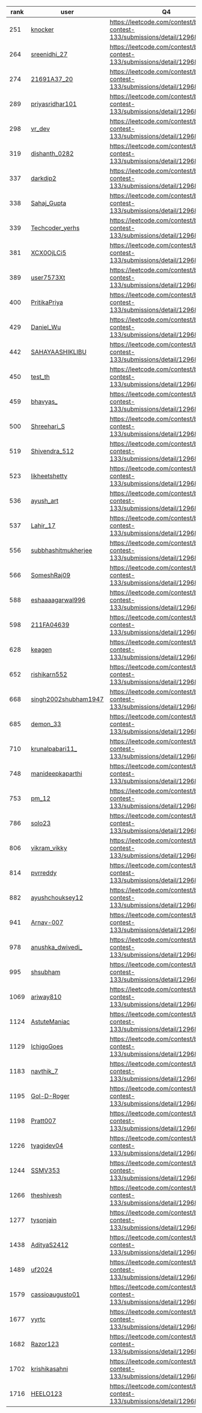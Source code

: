 | rank | user | Q4   |
| ---- | ---- | ---- |
| 251 | [knocker](https://leetcode.com/u/knocker) | https://leetcode.com/contest/biweekly-contest-133/submissions/detail/1296809426 |
| 264 | [sreenidhi_27](https://leetcode.com/u/sreenidhi_27) | https://leetcode.com/contest/biweekly-contest-133/submissions/detail/1296811243 |
| 274 | [21691A37_20](https://leetcode.com/u/21691A37_20) | https://leetcode.com/contest/biweekly-contest-133/submissions/detail/1296807842 |
| 289 | [priyasridhar101](https://leetcode.com/u/priyasridhar101) | https://leetcode.com/contest/biweekly-contest-133/submissions/detail/1296813497 |
| 298 | [vr_dev](https://leetcode.com/u/vr_dev) | https://leetcode.com/contest/biweekly-contest-133/submissions/detail/1296814492 |
| 319 | [dishanth_0282](https://leetcode.com/u/dishanth_0282) | https://leetcode.com/contest/biweekly-contest-133/submissions/detail/1296808657 |
| 337 | [darkdip2](https://leetcode.com/u/darkdip2) | https://leetcode.com/contest/biweekly-contest-133/submissions/detail/1296818129 |
| 338 | [Sahaj_Gupta](https://leetcode.com/u/Sahaj_Gupta) | https://leetcode.com/contest/biweekly-contest-133/submissions/detail/1296818188 |
| 339 | [Techcoder_yerhs](https://leetcode.com/u/Techcoder_yerhs) | https://leetcode.com/contest/biweekly-contest-133/submissions/detail/1296818355 |
| 381 | [XCX0OjLCi5](https://leetcode.com/u/XCX0OjLCi5) | https://leetcode.com/contest/biweekly-contest-133/submissions/detail/1296814133 |
| 389 | [user7573Xt](https://leetcode.com/u/user7573Xt) | https://leetcode.com/contest/biweekly-contest-133/submissions/detail/1296822015 |
| 400 | [PritikaPriya](https://leetcode.com/u/PritikaPriya) | https://leetcode.com/contest/biweekly-contest-133/submissions/detail/1296822434 |
| 429 | [Daniel_Wu](https://leetcode.com/u/Daniel_Wu) | https://leetcode.com/contest/biweekly-contest-133/submissions/detail/1296823466 |
| 442 | [SAHAYAASHIKLIBU](https://leetcode.com/u/SAHAYAASHIKLIBU) | https://leetcode.com/contest/biweekly-contest-133/submissions/detail/1296824003 |
| 450 | [test_th](https://leetcode.com/u/test_th) | https://leetcode.com/contest/biweekly-contest-133/submissions/detail/1296816129 |
| 459 | [bhavyas_](https://leetcode.com/u/bhavyas_) | https://leetcode.com/contest/biweekly-contest-133/submissions/detail/1296817278 |
| 500 | [Shreehari_S](https://leetcode.com/u/Shreehari_S) | https://leetcode.com/contest/biweekly-contest-133/submissions/detail/1296818781 |
| 519 | [Shivendra_512](https://leetcode.com/u/Shivendra_512) | https://leetcode.com/contest/biweekly-contest-133/submissions/detail/1296819255 |
| 523 | [likheetshetty](https://leetcode.com/u/likheetshetty) | https://leetcode.com/contest/biweekly-contest-133/submissions/detail/1296819562 |
| 536 | [ayush_art](https://leetcode.com/u/ayush_art) | https://leetcode.com/contest/biweekly-contest-133/submissions/detail/1296812661 |
| 537 | [Lahir_17](https://leetcode.com/u/Lahir_17) | https://leetcode.com/contest/biweekly-contest-133/submissions/detail/1296820344 |
| 556 | [subbhashitmukherjee](https://leetcode.com/u/subbhashitmukherjee) | https://leetcode.com/contest/biweekly-contest-133/submissions/detail/1296820939 |
| 566 | [SomeshRaj09](https://leetcode.com/u/SomeshRaj09) | https://leetcode.com/contest/biweekly-contest-133/submissions/detail/1296821427 |
| 588 | [eshaaaagarwal996](https://leetcode.com/u/eshaaaagarwal996) | https://leetcode.com/contest/biweekly-contest-133/submissions/detail/1296821847 |
| 598 | [211FA04639](https://leetcode.com/u/211FA04639) | https://leetcode.com/contest/biweekly-contest-133/submissions/detail/1296830037 |
| 628 | [keagen](https://leetcode.com/u/keagen) | https://leetcode.com/contest/biweekly-contest-133/submissions/detail/1296831112 |
| 652 | [rishikarn552](https://leetcode.com/u/rishikarn552) | https://leetcode.com/contest/biweekly-contest-133/submissions/detail/1296824268 |
| 668 | [singh2002shubham1947](https://leetcode.com/u/singh2002shubham1947) | https://leetcode.com/contest/biweekly-contest-133/submissions/detail/1296832207 |
| 685 | [demon_33](https://leetcode.com/u/demon_33) | https://leetcode.com/contest/biweekly-contest-133/submissions/detail/1296832867 |
| 710 | [krunalpabari11_](https://leetcode.com/u/krunalpabari11_) | https://leetcode.com/contest/biweekly-contest-133/submissions/detail/1296826724 |
| 748 | [manideepkaparthi](https://leetcode.com/u/manideepkaparthi) | https://leetcode.com/contest/biweekly-contest-133/submissions/detail/1296835233 |
| 753 | [pm_12](https://leetcode.com/u/pm_12) | https://leetcode.com/contest/biweekly-contest-133/submissions/detail/1296828161 |
| 786 | [solo23](https://leetcode.com/u/solo23) | https://leetcode.com/contest/biweekly-contest-133/submissions/detail/1296829434 |
| 806 | [vikram_vikky](https://leetcode.com/u/vikram_vikky) | https://leetcode.com/contest/biweekly-contest-133/submissions/detail/1296829951 |
| 814 | [pvrreddy](https://leetcode.com/u/pvrreddy) | https://leetcode.com/contest/biweekly-contest-133/submissions/detail/1296830143 |
| 882 | [ayushchouksey12](https://leetcode.com/u/ayushchouksey12) | https://leetcode.com/contest/biweekly-contest-133/submissions/detail/1296839525 |
| 941 | [Arnav-007](https://leetcode.com/u/Arnav-007) | https://leetcode.com/contest/biweekly-contest-133/submissions/detail/1296841070 |
| 978 | [anushka_dwivedi_](https://leetcode.com/u/anushka_dwivedi_) | https://leetcode.com/contest/biweekly-contest-133/submissions/detail/1296842185 |
| 995 | [shsubham](https://leetcode.com/u/shsubham) | https://leetcode.com/contest/biweekly-contest-133/submissions/detail/1296842688 |
| 1069 | [ariway810](https://leetcode.com/u/ariway810) | https://leetcode.com/contest/biweekly-contest-133/submissions/detail/1296845135 |
| 1124 | [AstuteManiac](https://leetcode.com/u/AstuteManiac) | https://leetcode.com/contest/biweekly-contest-133/submissions/detail/1296846721 |
| 1129 | [IchigoGoes](https://leetcode.com/u/IchigoGoes) | https://leetcode.com/contest/biweekly-contest-133/submissions/detail/1296825813 |
| 1183 | [navthik_7](https://leetcode.com/u/navthik_7) | https://leetcode.com/contest/biweekly-contest-133/submissions/detail/1296835609 |
| 1195 | [Gol-D-Roger](https://leetcode.com/u/Gol-D-Roger) | https://leetcode.com/contest/biweekly-contest-133/submissions/detail/1296849545 |
| 1198 | [Pratt007](https://leetcode.com/u/Pratt007) | https://leetcode.com/contest/biweekly-contest-133/submissions/detail/1296849704 |
| 1226 | [tyagidev04](https://leetcode.com/u/tyagidev04) | https://leetcode.com/contest/biweekly-contest-133/submissions/detail/1296830152 |
| 1244 | [SSMV353](https://leetcode.com/u/SSMV353) | https://leetcode.com/contest/biweekly-contest-133/submissions/detail/1296851476 |
| 1266 | [theshivesh](https://leetcode.com/u/theshivesh) | https://leetcode.com/contest/biweekly-contest-133/submissions/detail/1296852171 |
| 1277 | [tysonjain](https://leetcode.com/u/tysonjain) | https://leetcode.com/contest/biweekly-contest-133/submissions/detail/1296852489 |
| 1438 | [AdityaS2412](https://leetcode.com/u/AdityaS2412) | https://leetcode.com/contest/biweekly-contest-133/submissions/detail/1296857823 |
| 1489 | [uf2024](https://leetcode.com/u/uf2024) | https://leetcode.com/contest/biweekly-contest-133/submissions/detail/1296852766 |
| 1579 | [cassioaugusto01](https://leetcode.com/u/cassioaugusto01) | https://leetcode.com/contest/biweekly-contest-133/submissions/detail/1296858655 |
| 1677 | [yyrtc](https://leetcode.com/u/yyrtc) | https://leetcode.com/contest/biweekly-contest-133/submissions/detail/1296820104 |
| 1682 | [Razor123](https://leetcode.com/u/Razor123) | https://leetcode.com/contest/biweekly-contest-133/submissions/detail/1296855861 |
| 1702 | [krishikasahni](https://leetcode.com/u/krishikasahni) | https://leetcode.com/contest/biweekly-contest-133/submissions/detail/1296834126 |
| 1716 | [HEELO123](https://leetcode.com/u/HEELO123) | https://leetcode.com/contest/biweekly-contest-133/submissions/detail/1296844632 |
